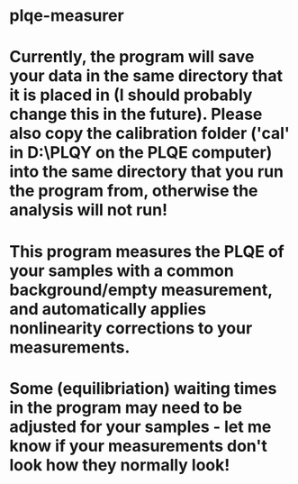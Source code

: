 # plqe-measurer

# Currently, the program will save your data in the same directory that it is placed in (I should probably change this in the future). Please also copy the calibration folder ('cal' in D:\PLQY on the PLQE computer) into the same directory that you run the program from, otherwise the analysis will not run!

# This program measures the PLQE of your samples with a common background/empty measurement, and automatically applies nonlinearity corrections to your measurements.
# Some (equilibriation) waiting times in the program may need to be adjusted for your samples - let me know if your measurements don't look how they normally look!
